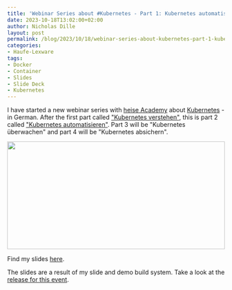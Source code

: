 ```yaml
---
title: 'Webinar Series about #Kubernetes - Part 1: Kubernetes automatisieren (German)'
date: 2023-10-18T13:02:00+02:00
author: Nicholas Dille
layout: post
permalink: /blog/2023/10/18/webinar-series-about-kubernetes-part-1-kubernetes-automatisieren/
categories:
- Haufe-Lexware
tags:
- Docker
- Container
- Slides
- Slide Deck
- Kubernetes
---
```

I have started a new webinar series with [heise Academy](https://heise-academy.de/) about [Kubernetes](https://heise-academy.de/webinare/kubernetes1023) - in German. After the first part called ["Kubernetes verstehen"](/blog/2023/10/11/webinar-series-about-kubernetes-part-1-kubernetes-verstehen/), this is part 2 called ["Kubernetes automatisieren"](https://heise-academy.de/webinare/kubernetes1023_continous-deployment). Part 3 will be "Kubernetes überwachen" and part 4 will be "Kubernetes absichern".

<img src="/media/2023/10/lenny-kuhne-jHZ70nRk7Ns-unsplash.jpg" style="object-fit: cover; object-position: center 45%; width: 100%; height: 250px;" />

<!--more-->

Find my slides [here](/slides/2023-10-18/heise-Kubernetes-automatisieren.html).

The slides are a result of my slide and demo build system. Take a look at the [release for this event](https://github.com/nicholasdille/container-slides/releases/tag/20231018).
